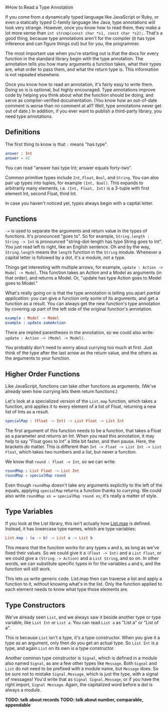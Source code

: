 #How to Read a Type Annotation

If you come from a dynamically typed language like JavaScript or Ruby, or even a statically typed C-family language like
Java, type annotations will look very strange. However, once you know how to read them, they make a lot more sense than
`int strcmp(const char *s1, const char *s2);`. That's a good thing, because type annotations aren't for the compiler (it
has type inference and can figure things out) but for you, the programmer.

The most important use when you're starting out is that the docs for every function in the standard library begin with
the type annotation. The annotation tells you how many arguments a function takes, what their types are, what order to
pass them, and what the return type is. This information is not repeated elsewhere.

Once you know how to read an annotation, it's fairly easy to write them. Doing so is is optional, but highly encouraged.
Type annotations improve code by helping you think about what the function should be doing, and serve as
compiler-verified documentation. (You know how an out-of-date comment is worse than no comment at all? Well, type
annotations never get out of date.) In addition, if you ever want to publish a third-party library, you need type
annotations.

## Definitions

The first thing to know is that `:` means "has type".

```elm
answer : Int
answer = 42
```

You can read "answer has type Int; answer equals forty-two".

Common primitive types include `Int`, `Float`, `Bool`, and `String`. You can also pair up types into tuples, for example
`(Int, Bool)`. This expands to arbitrarily many elements, i.e. `(Int, Float, Int)` is a 3-tuple with first element Int,
second Float, third Int.

In case you haven't noticed yet, types always begin with a capital letter.

## Functions

`->` is used to separate the arguments and return value in the types of functions. It's pronounced "goes to". So for
example, `String.length : String -> Int` is pronounced "string-dot-length has type String goes to Int". You just read
left to right, like an English sentence. Oh and by the way, `String.length` means the `length` function in the `String`
module. Whenever a capital letter is followed by a dot, it's a module, not a type.

Things get interesting with multiple arrows, for example, `update : Action -> Model -> Model`. This function takes an
Action and a Model as arguments (in that order), and returns a Model. Or, "update has type Action goes to Model goes to
Model."

What's really going on is that the type annotation is telling you apart *partial application*: you can give a function
only some of its arguments, and get a function as a result. You can always get the new function's type annotation by
covering up part of the left side of the original function's annotation.

```elm
example : Model -> Model
example : update someAction
```

There are implied parentheses in the annotation, so we could also write: `update : Action -> (Model -> Model)`.

You probably don't need to worry about currying too much at first. Just think of the type after the last arrow as the
return value, and the others as the arguments to your function.

## Higher Order Functions

Like JavaScript, functions can take other functions as arguments. (We've already seen how currying lets them return
functions.)

Let's look at a specialized version of the `List.map` function, which takes a function, and applies it to every element
of a list of Float, returning a new list of Ints as a result.

```elm
specialMap : (Float -> Int) -> List Float -> List Int
```


The first argument of this function needs to be a function, that takes a Float as a parameter and returns an Int. When
you read this annotation, it may help to say "Float goes to Int" a little bit faster, and then pause. Here, the brackets
*do* matter. This is different than `Int -> Float -> List Int -> List Float`, which takes two numbers and a
list, but never a function.

We know that `round : Float -> Int`, so we can write:

```elm
roundMap : List Float -> List Int
roundMap = specialMap round
```

Even though `roundMap` doesn't take any arguments explicitly to the left of the equals, applying `specialMap` returns a
function thanks to currying. We could also write `roundMap xs = specialMap round xs`; it's really a matter of style.

## Type Variables

If you look at the List library, this isn't actually how
[List.map](http://package.elm-lang.org/packages/elm-lang/core/latest/List#map) is defined. Instead, it has lowercase
type names, which are type variables:

```elm
List.map : (a -> b) -> List a -> List b
```

This means that the function works for any types `a` and `b`, as long as we've fixed their values. So we could give it
a `(Float -> Int)` and a `List Float`, or we could give a `(String -> Action)` and a `List String`, and so on. In other
words, we can substitute specific types in for the variables `a` and `b`, and the function will still work.

This lets us write generic code. List.map then can traverse a list and apply a function to it, without knowing what's in
the list. Only the function applied to each element needs to know what type those elements are.

## Type Constructors

We've already seen `List`, and we always saw it beside another type or type variable, like `List Int` or `List a`. You
can read `List a` as "List a" or "List of a".

This is because `List` isn't a type, it's a type constructor. When you give it a type as an argument, only then do you
get an actual type. So `List Int` is a type, and again `List` on its own is a type constructor.

Another common type constructor is `Signal`, which is defined in a module also named `Signal`, as are a few other types
like `Message`. Both `Signal` and `List` do not need to be prefixed with a module name, but `Message` does. So be sure
not to mistake `Signal.Message`, which is just the type, with a signal of messages! You'd write that as `Signal
Signal.Message`, or if you have the right import, `Signal Message`. Again, the capitalized word before a dot is always a
module.

**TODO: talk about records**
**TODO: talk about number, comparable, appendable**
